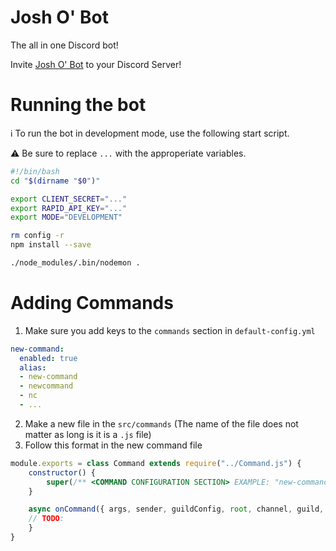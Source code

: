 # Josh O' Bot
The all in one Discord bot!

Invite [Josh O' Bot](https://discord.com/api/oauth2/authorize?client_id=748971236276699247&permissions=8&scope=bot) to your Discord Server!

# Running the bot
ℹ To run the bot in development mode, use the following start script.

⚠ Be sure to replace `...` with the approperiate variables.
```bash
#!/bin/bash
cd "$(dirname "$0")"

export CLIENT_SECRET="..."
export RAPID_API_KEY="..."
export MODE="DEVELOPMENT"

rm config -r
npm install --save

./node_modules/.bin/nodemon .
```

# Adding Commands
1. Make sure you add keys to the `commands` section in `default-config.yml`
```yaml
new-command:
  enabled: true
  alias:
  - new-command
  - newcommand
  - nc
  - ...
```

2. Make a new file in the `src/commands` (The name of the file does not matter as long is it is a `.js` file)
3. Follow this format in the new command file
```javascript
module.exports = class Command extends require("../Command.js") {
	constructor() {
		super(/** <COMMAND CONFIGURATION SECTION> EXAMPLE: "new-command" **/, ...arguments);
	}

	async onCommand({ args, sender, guildConfig, root, channel, guild, audit }) {
    // TODO:
	}
}
```
